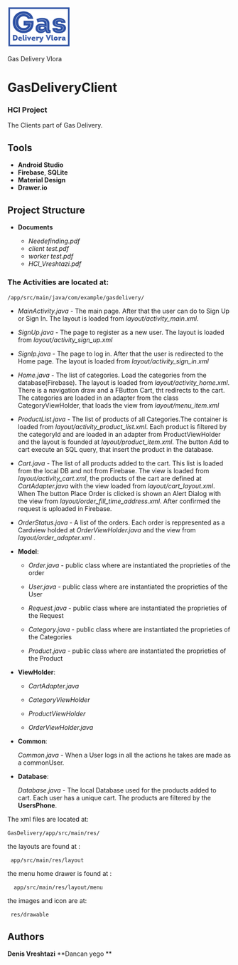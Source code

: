 ![](logo.png)

Gas Delivery Vlora
# GasDeliveryClient
### HCI Project

The Clients part of Gas Delivery. 

## Tools

* **Android Studio**
* **Firebase**, **SQLite**
* **Material Design**
* **Drawer.io**

## Project Structure

* **Documents**
      
     * *Needefinding.pdf*
     * *client test.pdf*
     * *worker test.pdf*
     * *HCI_Vreshtazi.pdf*

### The Activities are located at: 

    /app/src/main/java/com/example/gasdelivery/

*  *MainActivity.java* - The main page. After that the user can do to  Sign Up or Sign In. The layout is loaded from *layout/activity_main.xml*. 
*  *SignUp.java* - The page to register as a new user. The layout is loaded from *layout/activity_sign_up.xml*
*  *SignIp.java* - The page to log in. After that the user is redirected to the Home page. The layout is loaded from *layout/activity_sign_in.xml*
*  *Home.java* - The list of categories. Load the categories from the database(Firebase). The layout is loaded from *layout/activity_home.xml*. There is a navigation draw and a FButton Cart, tht redirects to the cart. The categories are loaded in an adapter from the class CategoryViewHolder, that loads the view from *layout/menu_item.xml*
* *ProductList.java* - The list of products of all Categories.The container is loaded from *layout/activity_product_list.xml*. Each product is filtered by the categoryId and are loaded in an adapter from ProductViewHolder and the layout is founded at *layout/product_item.xml*. The button Add to cart execute an SQL query, that insert the product in the database.
* *Cart.java* - The list of all products added to the cart.  This list is loaded from the local DB and not from Firebase. The view is loaded from *layout/activity_cart.xml*, the products of the cart are defined at *CartAdapter.java* with the view loaded from *layout/cart_layout.xml*. When The button Place Order is clicked is shown an Alert Dialog with the view from *layout/order_fill_time_address.xml*. After confirmed the request is uploaded in Firebase. 
* *OrderStatus.java* - A list of the orders. Each order is reppresented as a Cardview holded at *OrderViewHolder.java* and the view from *layout/order_adapter.xml* .


* **Model**:

    - *Order.java* - public class where are instantiated the proprieties of the order
    
    - *User.java* -  public class where are instantiated the proprieties of the User
      
    - *Request.java* -  public class where are instantiated the proprieties of the Request
    
    - *Category.java* -  public class where are instantiated the proprieties of the Categories
    
    - *Product.java* -  public class where are instantiated the proprieties of the Product
      
 * **ViewHolder**:

     - *CartAdapter.java* 
    
     - *CategoryViewHolder* 
     
      - *ProductViewHolder* 
      
     - *OrderViewHolder.java*  
 
  * **Common**:

      *Common.java* - When a User logs in all the actions he takes are made as a commonUser.  
      
 
 * **Database**:

      *Database.java* - The local Database used for the products added to cart. Each user has a unique cart. The products are filtered by the **UsersPhone**.  
    
 
 
  
The xml files are located at:

    GasDelivery/app/src/main/res/
  
  
the layouts are found at : 
          
     app/src/main/res/layout

the menu home drawer is found at : 
        
      app/src/main/res/layout/menu

the images and icon are at: 

     res/drawable
     
     
## Authors

 **Denis Vreshtazi**
 **Dancan yego **
